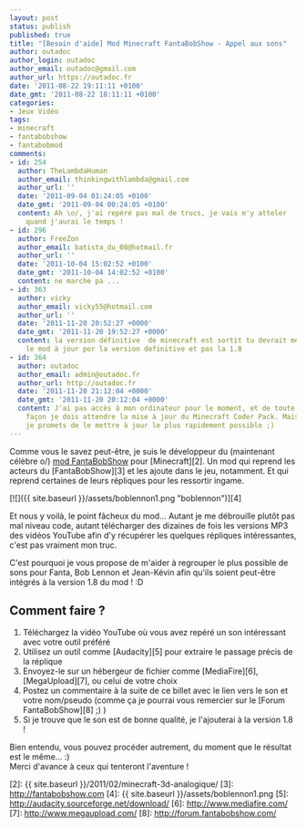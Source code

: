 ```yaml
---
layout: post
status: publish
published: true
title: "[Besoin d'aide] Mod Minecraft FantaBobShow - Appel aux sons"
author: outadoc
author_login: outadoc
author_email: outadoc@gmail.com
author_url: https://outadoc.fr
date: '2011-08-22 19:11:11 +0100'
date_gmt: '2011-08-22 18:11:11 +0100'
categories:
- Jeux Vidéo
tags:
- minecraft
- fantabobshow
- fantabobmod
comments:
- id: 254
  author: TheLambdaHuman
  author_email: thinkingwithlambda@gmail.com
  author_url: ''
  date: '2011-09-04 01:24:05 +0100'
  date_gmt: '2011-09-04 00:24:05 +0100'
  content: Ah \o/, j'ai repéré pas mal de trucs, je vais m'y atteler
    quand j'aurai le temps !
- id: 296
  author: FreeZon
  author_email: batista_du_08@hotmail.fr
  author_url: ''
  date: '2011-10-04 15:02:52 +0100'
  date_gmt: '2011-10-04 14:02:52 +0100'
  content: ne marche pa ...
- id: 363
  author: vicky
  author_email: vicky55@hotmail.com
  author_url: ''
  date: '2011-11-20 20:52:27 +0000'
  date_gmt: '2011-11-20 19:52:27 +0000'
  content: la version définitive  de minecraft est sortit tu devrait mettre
    le mod à jour por la version definitive et pas la 1.8
- id: 364
  author: outadoc
  author_email: admin@outadoc.fr
  author_url: http://outadoc.fr
  date: '2011-11-20 21:12:04 +0000'
  date_gmt: '2011-11-20 20:12:04 +0000'
  content: J'ai pas accès à mon ordinateur pour le moment, et de toute
    façon je dois attendre la mise à jour du Minecraft Coder Pack. Mais
    je promets de le mettre à jour le plus rapidement possible ;)
---
```

Comme vous le savez peut-être, je suis le développeur du (maintenant célèbre o/) [mod FantaBobShow][1] pour [Minecraft][2]. Un mod qui reprend les acteurs du [FantaBobShow][3] et les ajoute dans le jeu, notamment. Et qui reprend certaines de leurs répliques pour les ressortir ingame.

[![]({{ site.baseurl }}/assets/boblennon1.png "boblennon")][4]

Et nous y voilà, le point fâcheux du mod... Autant je me débrouille plutôt pas mal niveau code, autant télécharger des dizaines de fois les versions MP3 des vidéos YouTube afin d'y récupérer les quelques répliques intéressantes, c'est pas vraiment mon truc.

C'est pourquoi je vous propose de m'aider à regrouper le plus possible de sons pour Fanta, Bob Lennon et Jean-Kévin afin qu'ils soient peut-être intégrés à la version 1.8 du mod ! :D

## Comment faire ?

1.  Téléchargez la vidéo YouTube où vous avez repéré un son intéressant avec votre outil préféré
2.  Utilisez un outil comme [Audacity][5] pour extraire le passage précis de la réplique
3.  Envoyez-le sur un hébergeur de fichier comme [MediaFire][6], [MegaUpload][7], ou celui de votre choix
4.  Postez un commentaire à la suite de ce billet avec le lien vers le son et votre nom/pseudo (comme ça je pourrai vous remercier sur le [Forum FantaBobShow][8] ;) )
5.  Si je trouve que le son est de bonne qualité, je l'ajouterai à la version 1.8 !

Bien entendu, vous pouvez procéder autrement, du moment que le résultat est le même... :)  
Merci d'avance à ceux qui tenteront l'aventure !

[1]: http://forum.fantabobshow.com/index.php?threads/1-6-4-fantabobmod-le-mod-le-plus-show.23825/
[2]: {{ site.baseurl }}/2011/02/minecraft-3d-analogique/
[3]: http://fantabobshow.com
[4]: {{ site.baseurl }}/assets/boblennon1.png
[5]: http://audacity.sourceforge.net/download/
[6]: http://www.mediafire.com/
[7]: http://www.megaupload.com/
[8]: http://forum.fantabobshow.com/
